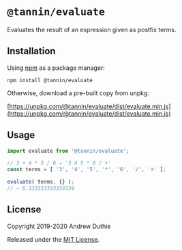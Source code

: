 `@tannin/evaluate`
==================

Evaluates the result of an expression given as postfix terms.

## Installation

Using [npm](https://www.npmjs.com/) as a package manager:

```
npm install @tannin/evaluate
```

Otherwise, download a pre-built copy from unpkg:

[https://unpkg.com/@tannin/evaluate/dist/evaluate.min.js](https://unpkg.com/@tannin/evaluate/dist/evaluate.min.js)

## Usage

```js
import evaluate from '@tannin/evaluate';

// 3 + 4 * 5 / 6 ⇒ '3 4 5 * 6 / +'
const terms = [ '3', '4', '5', '*', '6', '/', '+' ];

evaluate( terms, {} );
// ⇒ 6.333333333333334
```

## License

Copyright 2019-2020 Andrew Duthie

Released under the [MIT License](https://opensource.org/licenses/MIT).
